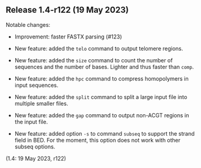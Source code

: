 Release 1.4-r122 (19 May 2023)
------------------------------

Notable changes:

 * Improvement: faster FASTX parsing (#123)

 * New feature: added the `telo` command to output telomere regions.

 * New feature: added the `size` command to count the number of sequences and
   the number of bases. Lighter and thus faster than `comp`.

 * New feature: added the `hpc` command to compress homopolymers in input
   sequences.

 * New feature: added the `split` command to split a large input file into
   multiple smaller files.

 * New feature: added the `gap` command to output non-ACGT regions in the input
   file.

 * New feature: added option `-s` to command `subseq` to support the strand
   field in BED. For the moment, this option does not work with other subseq
   options.

(1.4: 19 May 2023, r122)
